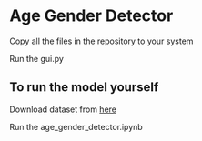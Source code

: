 # Age Gender Detector
Copy all the files in the repository to your system

Run the gui.py 

## To run the model yourself
Download dataset from [here](https://www.kaggle.com/datasets/jangedoo/utkface-new)

Run the age_gender_detector.ipynb
